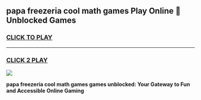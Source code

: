 
## papa freezeria cool math games Play Online 👋 Unblocked Games
<h3>
<a href="https://news.freeplayer.one?title=papa_freezeria_cool_math_games&ref=17CMG">CLICK TO PLAY</a></h3>
<hr>

<h3>
<a href="https://news.freeplayer.one?title=papa_freezeria_cool_math_games&ref=17CMG">CLICK 2 PLAY</a>
  
</h3>

<a href="https://news.freeplayer.one?title=papa_freezeria_cool_math_games&ref=17CMG/"><img src="https://clearcache.store/games.png"></a>


**papa freezeria cool math games games unblocked: Your Gateway to Fun and Accessible Online Gaming**
